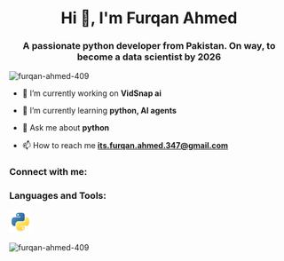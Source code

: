 <h1 align="center">Hi 👋, I'm Furqan Ahmed</h1>
<h3 align="center">A passionate python developer from Pakistan. On way, to become a data scientist by 2026</h3>

<p align="left"> <img src="https://komarev.com/ghpvc/?username=furqan-ahmed-409&label=Profile%20views&color=0e75b6&style=flat" alt="furqan-ahmed-409" /> </p>

- 🔭 I’m currently working on **VidSnap ai**

- 🌱 I’m currently learning **python, AI agents**

- 💬 Ask me about **python**

- 📫 How to reach me **its.furqan.ahmed.347@gmail.com**

<h3 align="left">Connect with me:</h3>
<p align="left">
</p>

<h3 align="left">Languages and Tools:</h3>
<p align="left"> <a href="https://www.python.org" target="_blank" rel="noreferrer"> <img src="https://raw.githubusercontent.com/devicons/devicon/master/icons/python/python-original.svg" alt="python" width="40" height="40"/> </a> </p>

<p><img align="center" src="https://github-readme-streak-stats.herokuapp.com/?user=furqan-ahmed-409&" alt="furqan-ahmed-409" /></p>


